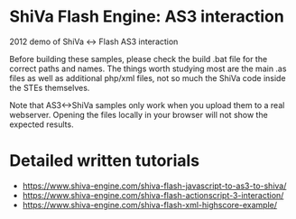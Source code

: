 # ShiVa Flash Engine: AS3 interaction
2012 demo of ShiVa &lt;-> Flash AS3 interaction

Before building these samples, please check the build .bat file for the correct paths and names. The things worth studying most are the main .as files as well as additional php/xml files, not so much the ShiVa code inside the STEs themselves.

Note that AS3<->ShiVa samples only work when you upload them to a real webserver. Opening the files locally in your browser will not show the expected results.

# Detailed written tutorials
- https://www.shiva-engine.com/shiva-flash-javascript-to-as3-to-shiva/
- https://www.shiva-engine.com/shiva-flash-actionscript-3-interaction/
- https://www.shiva-engine.com/shiva-flash-xml-highscore-example/

